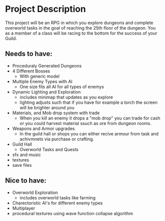 # Project Description

This project will be an RPG in which you explore dungeons and complete overworld tasks in the goal of reaching the 25th floor of the dungeon. You as a member of a class will be racing to the bottom for the success of your Guild.

## Needs to have:
- Proceduraly Generated Dungeons 
- 4 Different Bosses
    - With generic model
- Multiple Enemy Types with AI
    - One size fits all AI for all types of enemys
- Dynamic Lighting and Exploration
    - includes minimap that updates as you explore
    - lighting adjusts such that if you have for example a torch the screen will be brighter around you
- Materials, and Mob drop system with trade
    - When you kill an enemy it drops a "mob drop" you can trade for cash or you could harvest material ssuch as ore from dungeon rooms.
- Weapons and Armor upgrades
    - In the guild hall or shops you can either recive armour from task and achivmnets via purchase or crafting.
- Guild Hall
    - Overworld Tasks and Quests
- sfx and music
- textures
- save files

## Nice to have:
- Overworld Exploration
    - includes overworld tasks like farming
- Charectoristic AI's for different enemy types
- Multiplayer
- procedural textures using wave function collapse algorithm